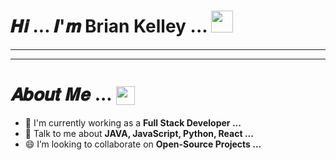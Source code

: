 # 𝑯𝒊 ... 𝑰'𝒎 Brian Kelley ... <img src="https://user-images.githubusercontent.com/106914208/213784696-b80e8b33-736a-476e-9e30-c9ec6dbcb6ea.gif" width="35" />

---


---


#  𝑨𝒃𝒐𝒖𝒕 𝑴𝒆 ... <img align="center" src="https://user-images.githubusercontent.com/106914208/213806625-795bf34c-ff4c-47ec-a094-c2b538209d9e.gif" width="30" />
- 🏦 I'm currently working as a **Full Stack Developer ...**
- 💬 Talk to me about **JAVA, JavaScript, Python, React ...**
- 😄 I’m looking to collaborate on **Open-Source Projects ...**

